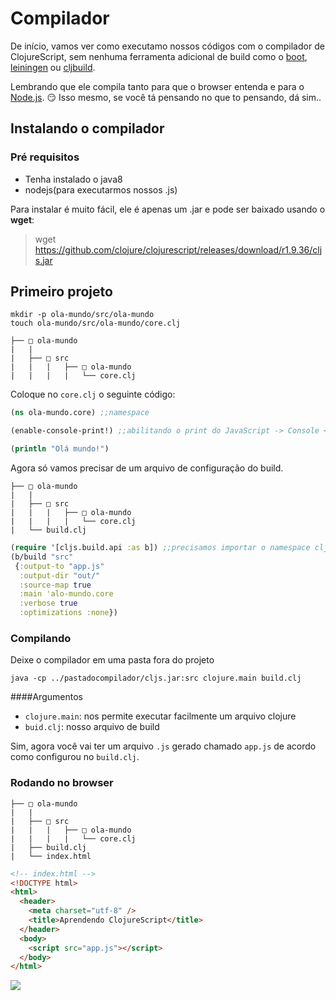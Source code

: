 # Compilador

De início, vamos ver como executamo nossos códigos com o compilador de ClojureScript, sem nenhuma ferramenta adicional 
de build como o [boot](http://boot-clj.com/), [leiningen](http://leiningen.org/) ou [cljbuild](https://github.com/emezeske/lein-cljsbuild).

Lembrando que ele compila tanto para que o browser entenda e para o [Node.js](https://nodejs.org/en/). :smirk: Isso mesmo, 
se você tá pensando no que to pensando, dá sim..

## Instalando o compilador

### Pré requisitos
  - Tenha instalado o java8
  - nodejs(para executarmos nossos .js)

Para instalar é muito fácil, ele é apenas um .jar e pode ser baixado usando o **wget**:

> wget https://github.com/clojure/clojurescript/releases/download/r1.9.36/cljs.jar

## Primeiro projeto

    mkdir -p ola-mundo/src/ola-mundo
    touch ola-mundo/src/ola-mundo/core.clj
    
```
├── □ ola-mundo
|   |     
|   ├── □ src
|   |   |   ├── □ ola-mundo
|   |   |   |   └── core.clj
```

Coloque no `core.clj` o seguinte código:

```clojure
(ns ola-mundo.core) ;;namespace

(enable-console-print!) ;;abilitando o print do JavaScript -> Console <classe>

(println "Olá mundo!")
```

Agora só vamos precisar de um arquivo de configuração do build.

```
├── □ ola-mundo
|   |     
|   ├── □ src
|   |   |   ├── □ ola-mundo
|   |   |   |   └── core.clj
|   └── build.clj   
```


```clojure
(require '[cljs.build.api :as b]) ;;precisamos importar o namespace cljs.build para usar a funcao de build
(b/build "src"
 {:output-to "app.js"
  :output-dir "out/"
  :source-map true
  :main 'alo-mundo.core
  :verbose true
  :optimizations :none})

```

### Compilando
Deixe o compilador em uma pasta fora do projeto

    java -cp ../pastadocompilador/cljs.jar:src clojure.main build.clj
    
####Argumentos
- `clojure.main`: nos permite executar facilmente um arquivo clojure
- `buid.clj`: nosso arquivo de build

Sim, agora você vai ter um arquivo `.js` gerado chamado `app.js` de acordo como configurou no `build.clj`.

### Rodando no browser

```
├── □ ola-mundo
|   |     
|   ├── □ src
|   |   |   ├── □ ola-mundo
|   |   |   |   └── core.clj
|   ├── build.clj
|   └── index.html
```

```html
<!-- index.html -->
<!DOCTYPE html>
<html>
  <header>
    <meta charset="utf-8" />
    <title>Aprendendo ClojureScript</title>
  </header>
  <body>
    <script src="app.js"></script>
  </body>
</html>
```

![](https://media.giphy.com/media/3NnnS6Q8hVPZC/giphy.gif)

